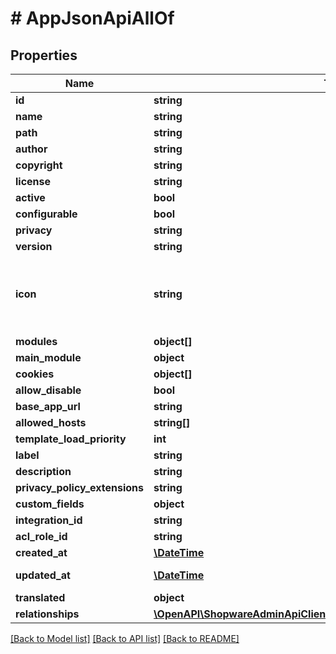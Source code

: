 # # AppJsonApiAllOf

## Properties

Name | Type | Description | Notes
------------ | ------------- | ------------- | -------------
**id** | **string** |  | [optional]
**name** | **string** |  |
**path** | **string** |  |
**author** | **string** |  | [optional]
**copyright** | **string** |  | [optional]
**license** | **string** |  | [optional]
**active** | **bool** |  |
**configurable** | **bool** |  |
**privacy** | **string** |  | [optional]
**version** | **string** |  |
**icon** | **string** | Runtime field, cannot be used as part of the criteria. | [optional] [readonly]
**modules** | **object[]** |  | [optional]
**main_module** | **object** |  | [optional]
**cookies** | **object[]** |  | [optional]
**allow_disable** | **bool** |  |
**base_app_url** | **string** |  | [optional]
**allowed_hosts** | **string[]** |  | [optional]
**template_load_priority** | **int** |  | [optional]
**label** | **string** |  |
**description** | **string** |  | [optional]
**privacy_policy_extensions** | **string** |  | [optional]
**custom_fields** | **object** |  | [optional]
**integration_id** | **string** |  |
**acl_role_id** | **string** |  |
**created_at** | [**\DateTime**](\DateTime.md) |  | [readonly]
**updated_at** | [**\DateTime**](\DateTime.md) |  | [optional] [readonly]
**translated** | **object** |  | [optional]
**relationships** | [**\OpenAPI\ShopwareAdminApiClient\Model\AppJsonApiAllOfRelationships**](AppJsonApiAllOfRelationships.md) |  | [optional]

[[Back to Model list]](../../README.md#models) [[Back to API list]](../../README.md#endpoints) [[Back to README]](../../README.md)
